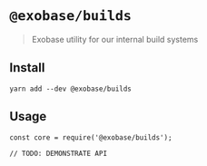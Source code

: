 # `@exobase/builds`

> Exobase utility for our internal build systems


## Install
```
yarn add --dev @exobase/builds
```

## Usage

```
const core = require('@exobase/builds');

// TODO: DEMONSTRATE API
```

